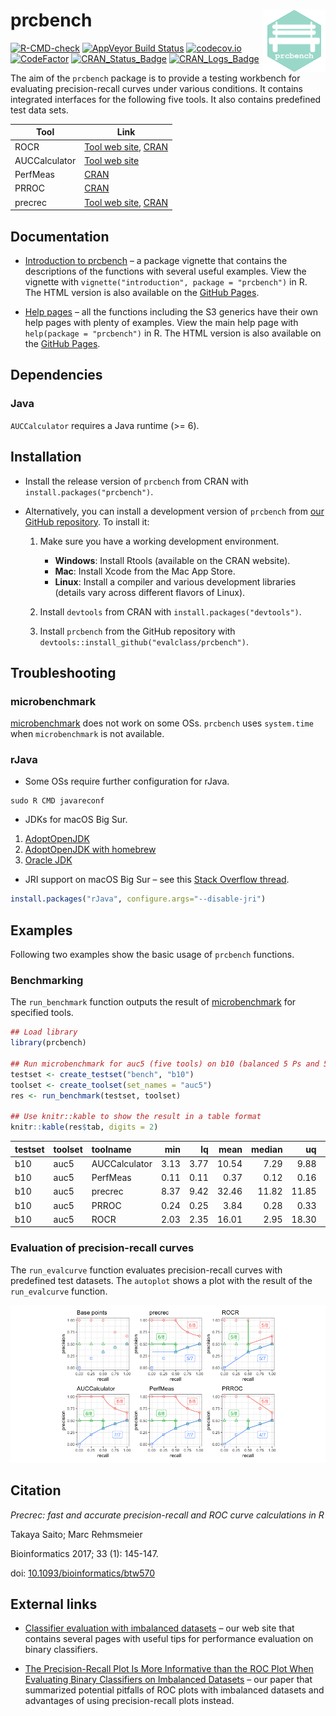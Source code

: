 
# prcbench <img src="man/figures/logo.png" align="right" alt="" width="100" />

[![R-CMD-check](https://github.com/evalclass/prcbench/actions/workflows/R-CMD-check.yaml/badge.svg)](https://github.com/evalclass/prcbench/actions/workflows/R-CMD-check.yaml)
[![AppVeyor Build
Status](https://ci.appveyor.com/api/projects/status/github/evalclass/prcbench?branch=main&svg=true)](https://ci.appveyor.com/project/takayasaito/prcbench/)
[![codecov.io](https://codecov.io/github/evalclass/prcbench/coverage.svg?branch=main)](https://codecov.io/github/evalclass/prcbench?branch=main)
[![CodeFactor](https://www.codefactor.io/repository/github/evalclass/prcbench/badge)](https://www.codefactor.io/repository/github/evalclass/prcbench/)
[![CRAN_Status_Badge](https://www.r-pkg.org/badges/version-ago/prcbench)](https://cran.r-project.org/package=prcbench)
[![CRAN_Logs_Badge](https://cranlogs.r-pkg.org/badges/grand-total/prcbench)](https://cran.r-project.org/package=prcbench)

The aim of the `prcbench` package is to provide a testing workbench for
evaluating precision-recall curves under various conditions. It contains
integrated interfaces for the following five tools. It also contains
predefined test data sets.

| Tool          | Link                                                                                                      |
|---------------|-----------------------------------------------------------------------------------------------------------|
| ROCR          | [Tool web site](https://ipa-tys.github.io/ROCR/), [CRAN](https://cran.r-project.org/package=ROCR)         |
| AUCCalculator | [Tool web site](http://mark.goadrich.com/programs/AUC/)                                                   |
| PerfMeas      | [CRAN](https://cran.r-project.org/package=PerfMeas)                                                       |
| PRROC         | [CRAN](https://cran.r-project.org/package=PRROC)                                                          |
| precrec       | [Tool web site](https://evalclass.github.io/precrec/), [CRAN](https://cran.r-project.org/package=precrec) |

## Documentation

-   [Introduction to
    prcbench](https://evalclass.github.io/prcbench/articles/introduction.html)
    – a package vignette that contains the descriptions of the functions
    with several useful examples. View the vignette with
    `vignette("introduction", package = "prcbench")` in R. The HTML
    version is also available on the [GitHub
    Pages](https://evalclass.github.io/prcbench/articles/introduction.html).

-   [Help pages](https://evalclass.github.io/prcbench/reference/) – all
    the functions including the S3 generics have their own help pages
    with plenty of examples. View the main help page with
    `help(package = "prcbench")` in R. The HTML version is also
    available on the [GitHub
    Pages](https://evalclass.github.io/prcbench/reference/).

## Dependencies

### Java

`AUCCalculator` requires a Java runtime (\>= 6).

## Installation

-   Install the release version of `prcbench` from CRAN with
    `install.packages("prcbench")`.

-   Alternatively, you can install a development version of `prcbench`
    from [our GitHub repository](https://github.com/evalclass/prcbench).
    To install it:

    1.  Make sure you have a working development environment.

        -   **Windows**: Install Rtools (available on the CRAN website).
        -   **Mac**: Install Xcode from the Mac App Store.
        -   **Linux**: Install a compiler and various development
            libraries (details vary across different flavors of Linux).

    2.  Install `devtools` from CRAN with
        `install.packages("devtools")`.

    3.  Install `prcbench` from the GitHub repository with
        `devtools::install_github("evalclass/prcbench")`.

## Troubleshooting

### microbenchmark

[microbenchmark](https://cran.r-project.org/package=microbenchmark) does
not work on some OSs. `prcbench` uses `system.time` when
`microbenchmark` is not available.

### rJava

-   Some OSs require further configuration for rJava.

<!-- -->

    sudo R CMD javareconf

-   JDKs for macOS Big Sur.

1.  [AdoptOpenJDK](https://adoptopenjdk.net/)
2.  [AdoptOpenJDK with
    homebrew](https://github.com/AdoptOpenJDK/homebrew-openjdk/)
3.  [Oracle JDK](https://www.oracle.com/java/)

-   JRI support on macOS Big Sur – see this [Stack Overflow
    thread](https://stackoverflow.com/questions/65278552/cannot-install-rjava-on-big-sur).

``` r
install.packages("rJava", configure.args="--disable-jri")
```

## Examples

Following two examples show the basic usage of `prcbench` functions.

### Benchmarking

The `run_benchmark` function outputs the result of
[microbenchmark](https://cran.r-project.org/package=microbenchmark) for
specified tools.

``` r
## Load library
library(prcbench)

## Run microbenchmark for auc5 (five tools) on b10 (balanced 5 Ps and 5 Ns)
testset <- create_testset("bench", "b10")
toolset <- create_toolset(set_names = "auc5")
res <- run_benchmark(testset, toolset)

## Use knitr::kable to show the result in a table format
knitr::kable(res$tab, digits = 2)
```

| testset | toolset | toolname      |  min |   lq |  mean | median |    uq |    max | neval |
|:--------|:--------|:--------------|-----:|-----:|------:|-------:|------:|-------:|------:|
| b10     | auc5    | AUCCalculator | 3.13 | 3.77 | 10.54 |   7.29 |  9.88 |  28.62 |     5 |
| b10     | auc5    | PerfMeas      | 0.11 | 0.11 |  0.37 |   0.12 |  0.16 |   1.37 |     5 |
| b10     | auc5    | precrec       | 8.37 | 9.42 | 32.46 |  11.82 | 11.85 | 120.83 |     5 |
| b10     | auc5    | PRROC         | 0.24 | 0.25 |  3.84 |   0.28 |  0.33 |  18.10 |     5 |
| b10     | auc5    | ROCR          | 2.03 | 2.35 | 16.01 |   2.95 | 18.30 |  54.40 |     5 |

### Evaluation of precision-recall curves

The `run_evalcurve` function evaluates precision-recall curves with
predefined test datasets. The `autoplot` shows a plot with the result of
the `run_evalcurve` function.

![](README_files/figure-gfm/fig1-1.png)<!-- -->

## Citation

*Precrec: fast and accurate precision-recall and ROC curve calculations
in R*

Takaya Saito; Marc Rehmsmeier

Bioinformatics 2017; 33 (1): 145-147.

doi:
[10.1093/bioinformatics/btw570](https://doi.org/10.1093/bioinformatics/btw570)

## External links

-   [Classifier evaluation with imbalanced
    datasets](https://classeval.wordpress.com/) – our web site that
    contains several pages with useful tips for performance evaluation
    on binary classifiers.

-   [The Precision-Recall Plot Is More Informative than the ROC Plot
    When Evaluating Binary Classifiers on Imbalanced
    Datasets](https://journals.plos.org/plosone/article?id=10.1371/journal.pone.0118432)
    – our paper that summarized potential pitfalls of ROC plots with
    imbalanced datasets and advantages of using precision-recall plots
    instead.
